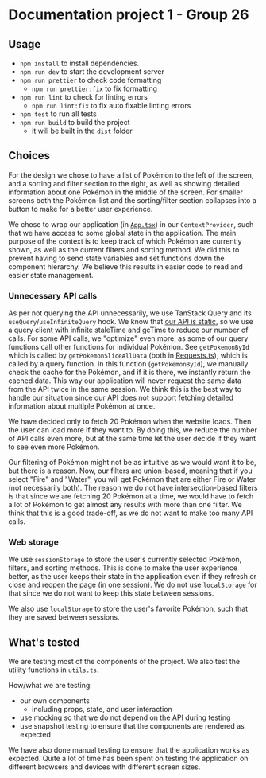 # Documentation project 1 - Group 26

## Usage

-   `npm install` to install dependencies.
-   `npm run dev` to start the development server
-   `npm run prettier` to check code formatting
    -   `npm run prettier:fix` to fix formatting
-   `npm run lint` to check for linting errors
    -   `npm run lint:fix` to fix auto fixable linting errors
-   `npm test` to run all tests
-   `npm run build` to build the project
    -   it will be built in the `dist` folder

## Choices

For the design we chose to have a list of Pokémon to the left of the screen, and a sorting and filter section to the right, as well as showing detailed information about one Pokémon in the middle of the screen. For smaller screens both the Pokémon-list and the sorting/filter section collapses into a button to make for a better user experience.

We chose to wrap our application (in [`App.tsx`](./src/App.tsx)) in our `ContextProvider`, such that we have access to some global state in the application. The main purpose of the context is to keep track of which Pokémon are currently shown, as well as the current filters and sorting method. We did this to prevent having to send state variables and set functions down the component hierarchy. We believe this results in easier code to read and easier state management.

### Unnecessary API calls

As per not querying the API unnecessarily, we use TanStack Query and its `useQuery`/`useInfiniteQuery` hook. We know that [our API is static](https://pokeapi.co/docs/v2#info), so we use a query client with infinite staleTime and gcTime to reduce our number of calls. For some API calls, we "optimize" even more, as some of our query functions call other functions for individual Pokémon. See `getPokemonById` which is called by `getPokemonSliceAllData` (both in [Requests.ts](./src/api/Requests.ts)), which is called by a query function. In this function (`getPokemonById`), we manually check the cache for the Pokémon, and if it is there, we instantly return the cached data. This way our application will never request the same data from the API twice in the same session. We think this is the best way to handle our situation since our API does not support fetching detailed information about multiple Pokémon at once.

We have decided only to fetch 20 Pokémon when the website loads. Then the user can load more if they want to. By doing this, we reduce the number of API calls even more, but at the same time let the user decide if they want to see even more Pokémon.

Our filtering of Pokémon might not be as intuitive as we would want it to be, but there is a reason. Now, our filters are union-based, meaning that if you select "Fire" and "Water", you will get Pokémon that are either Fire or Water (not necessarily both). The reason we do not have intersection-based filters is that since we are fetching 20 Pokémon at a time, we would have to fetch a lot of Pokémon to get almost any results with more than one filter. We think that this is a good trade-off, as we do not want to make too many API calls.

### Web storage

We use `sessionStorage` to store the user's currently selected Pokémon, filters, and sorting methods. This is done to make the user experience better, as the user keeps their state in the application even if they refresh or close and reopen the page (in one session). We do not use `localStorage` for that since we do not want to keep this state between sessions.

We also use `localStorage` to store the user's favorite Pokémon, such that they are saved between sessions.

## What's tested

We are testing most of the components of the project. We also test the utility functions in `utils.ts`.

How/what we are testing:

-   our own components
    -   including props, state, and user interaction
-   use mocking so that we do not depend on the API during testing
-   use snapshot testing to ensure that the components are rendered as expected

We have also done manual testing to ensure that the application works as expected. Quite a lot of time has been spent on testing the application on different browsers and devices with different screen sizes.
